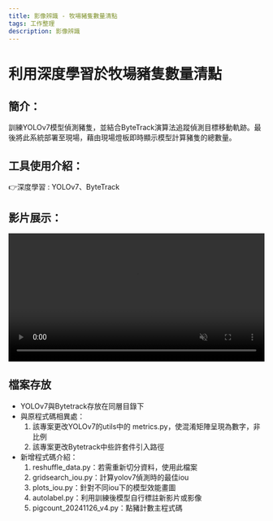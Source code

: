 ```yaml
---
title: 影像辨識 - 牧場豬隻數量清點
tags: 工作整理
description: 影像辨識
---
```


# 利用深度學習於牧場豬隻數量清點

## 簡介：
訓練YOLOv7模型偵測豬隻，並結合ByteTrack演算法追蹤偵測目標移動軌跡。最後將此系統部署至現場，藉由現場燈板即時顯示模型計算豬隻的總數量。


## 工具使用介紹：

:point_right:深度學習 : YOLOv7、ByteTrack



## 影片展示：

<video src="https://github.com/user-attachments/assets/800a5ef7-28e6-43c0-ae08-a489cb59b9cd" controls muted=true autoplay=true width=100%></video>

## 檔案存放
* YOLOv7與Bytetrack存放在同層目錄下
* 與原程式碼相異處：
    1. 該專案更改YOLOv7的utils中的 metrics.py，使混淆矩陣呈現為數字，非比例<br>
    2. 該專案更改Bytetrack中些許套件引入路徑<br>
* 新增程式碼介紹：
    1. reshuffle_data.py：若需重新切分資料，使用此檔案<br>
    2. gridsearch_iou.py：計算yolov7偵測時的最佳iou<br>
    3. plots_iou.py：針對不同iou下的模型效能畫圖<br>
    4. autolabel.py：利用訓練後模型自行標註新影片或影像<br>
    5. pigcount_20241126_v4.py：點豬計數主程式碼
